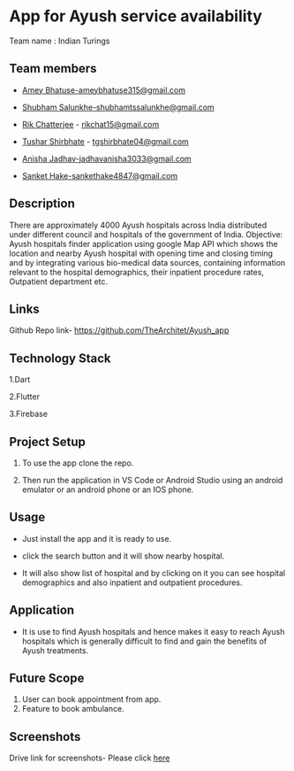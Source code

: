 # App for Ayush service availability

Team name : Indian Turings

## Team members

- [Amey Bhatuse](https://github.com/Amey-2002)-ameybhatuse315@gmail.com

- [Shubham Salunkhe](https://github.com/Shubhams-2002)-shubhamtssalunkhe@gmail.com

- [Rik Chatterjee](https://github.com/TheArchitet) -
  rikchat15@gmail.com
  
- [Tushar Shirbhate](https://github.com/Tushar-Shirbhate) - 
  tgshirbhate04@gmail.com
  
 - [Anisha Jadhav]()-jadhavanisha3033@gmail.com

 - [Sanket Hake](https://github.com/Sanket-Hake)-sankethake4847@gmail.com 
  
  ## Description
  
  There are approximately 4000 Ayush hospitals across India distributed under different council and hospitals of the government of India. Objective: Ayush hospitals       finder application using google Map API which shows the location and nearby Ayush hospital with opening time and closing timing and by integrating various bio-medical   data sources, containing information relevant to the hospital demographics, their inpatient procedure rates, Outpatient department etc.
  
  ## Links
  Github Repo link- https://github.com/TheArchitet/Ayush_app
  
  
  ## Technology Stack
  
  1.Dart
  
  2.Flutter
  
  3.Firebase
  
  ## Project Setup
  
  1. To use the app clone the repo.
  
  2. Then run the application in VS Code or Android Studio using an 
     android emulator or an android phone or an IOS phone.
   
  ## Usage
  
  - Just install the app and it is ready to use.
  
  - click the search button and it will show nearby hospital.
  
  - It will also show list of hospital and by clicking on it you can see hospital demographics and also inpatient and outpatient procedures.

  ## Application
  
  - It is use to find Ayush hospitals and hence makes it easy to reach Ayush hospitals which is generally difficult to find and gain the benefits of Ayush treatments.
  
  ## Future Scope
  
  1. User can book appointment from app.
  2. Feature to book ambulance.

  ## Screenshots
  
  Drive link for screenshots- Please click [here](https://drive.google.com/drive/folders/16sAAUtH1Y_c2rVDNGNws16f21qlt6oXx)
  

